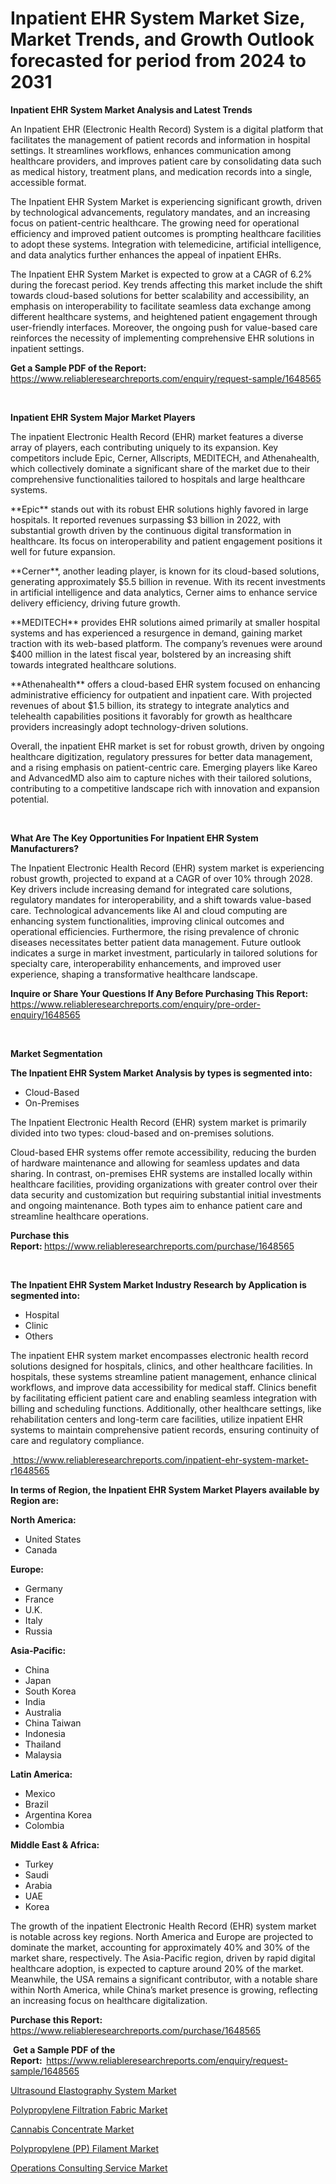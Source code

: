<p><h1>Inpatient EHR System Market Size, Market Trends, and Growth Outlook forecasted for period from 2024 to 2031</h1></p><p><strong>Inpatient EHR System Market Analysis and Latest Trends</strong></p>
<p><p>An Inpatient EHR (Electronic Health Record) System is a digital platform that facilitates the management of patient records and information in hospital settings. It streamlines workflows, enhances communication among healthcare providers, and improves patient care by consolidating data such as medical history, treatment plans, and medication records into a single, accessible format.</p><p>The Inpatient EHR System Market is experiencing significant growth, driven by technological advancements, regulatory mandates, and an increasing focus on patient-centric healthcare. The growing need for operational efficiency and improved patient outcomes is prompting healthcare facilities to adopt these systems. Integration with telemedicine, artificial intelligence, and data analytics further enhances the appeal of inpatient EHRs.</p><p>The Inpatient EHR System Market is expected to grow at a CAGR of 6.2% during the forecast period. Key trends affecting this market include the shift towards cloud-based solutions for better scalability and accessibility, an emphasis on interoperability to facilitate seamless data exchange among different healthcare systems, and heightened patient engagement through user-friendly interfaces. Moreover, the ongoing push for value-based care reinforces the necessity of implementing comprehensive EHR solutions in inpatient settings.</p></p>
<p><strong>Get a Sample PDF of the Report:&nbsp;</strong> <a href="https://www.reliableresearchreports.com/enquiry/request-sample/1648565?utm_campaign=123&utm_medium=2&utm_source=Github&utm_content=ia&utm_term=15102024&utm_id=inpatient-ehr-system">https://www.reliableresearchreports.com/enquiry/request-sample/1648565</a></p>
<p>&nbsp;</p>
<p><strong>Inpatient EHR System Major Market Players</strong></p>
<p><p>The inpatient Electronic Health Record (EHR) market features a diverse array of players, each contributing uniquely to its expansion. Key competitors include Epic, Cerner, Allscripts, MEDITECH, and Athenahealth, which collectively dominate a significant share of the market due to their comprehensive functionalities tailored to hospitals and large healthcare systems.</p><p>**Epic** stands out with its robust EHR solutions highly favored in large hospitals. It reported revenues surpassing $3 billion in 2022, with substantial growth driven by the continuous digital transformation in healthcare. Its focus on interoperability and patient engagement positions it well for future expansion.</p><p>**Cerner**, another leading player, is known for its cloud-based solutions, generating approximately $5.5 billion in revenue. With its recent investments in artificial intelligence and data analytics, Cerner aims to enhance service delivery efficiency, driving future growth.</p><p>**MEDITECH** provides EHR solutions aimed primarily at smaller hospital systems and has experienced a resurgence in demand, gaining market traction with its web-based platform. The company’s revenues were around $400 million in the latest fiscal year, bolstered by an increasing shift towards integrated healthcare solutions.</p><p>**Athenahealth** offers a cloud-based EHR system focused on enhancing administrative efficiency for outpatient and inpatient care. With projected revenues of about $1.5 billion, its strategy to integrate analytics and telehealth capabilities positions it favorably for growth as healthcare providers increasingly adopt technology-driven solutions.</p><p>Overall, the inpatient EHR market is set for robust growth, driven by ongoing healthcare digitization, regulatory pressures for better data management, and a rising emphasis on patient-centric care. Emerging players like Kareo and AdvancedMD also aim to capture niches with their tailored solutions, contributing to a competitive landscape rich with innovation and expansion potential.</p></p>
<p>&nbsp;</p>
<p><strong>What Are The Key Opportunities For Inpatient EHR System Manufacturers?</strong></p>
<p><p>The Inpatient Electronic Health Record (EHR) system market is experiencing robust growth, projected to expand at a CAGR of over 10% through 2028. Key drivers include increasing demand for integrated care solutions, regulatory mandates for interoperability, and a shift towards value-based care. Technological advancements like AI and cloud computing are enhancing system functionalities, improving clinical outcomes and operational efficiencies. Furthermore, the rising prevalence of chronic diseases necessitates better patient data management. Future outlook indicates a surge in market investment, particularly in tailored solutions for specialty care, interoperability enhancements, and improved user experience, shaping a transformative healthcare landscape.</p></p>
<p><strong>Inquire or Share Your Questions If Any Before Purchasing This Report:</strong> <a href="https://www.reliableresearchreports.com/enquiry/pre-order-enquiry/1648565?utm_campaign=123&utm_medium=2&utm_source=Github&utm_content=ia&utm_term=15102024&utm_id=inpatient-ehr-system">https://www.reliableresearchreports.com/enquiry/pre-order-enquiry/1648565</a></p>
<p>&nbsp;</p>
<p><strong>Market Segmentation</strong></p>
<p><strong>The Inpatient EHR System Market Analysis by types is segmented into:</strong></p>
<p><ul><li>Cloud-Based</li><li>On-Premises</li></ul></p>
<p><p>The Inpatient Electronic Health Record (EHR) system market is primarily divided into two types: cloud-based and on-premises solutions. </p><p>Cloud-based EHR systems offer remote accessibility, reducing the burden of hardware maintenance and allowing for seamless updates and data sharing. In contrast, on-premises EHR systems are installed locally within healthcare facilities, providing organizations with greater control over their data security and customization but requiring substantial initial investments and ongoing maintenance. Both types aim to enhance patient care and streamline healthcare operations.</p></p>
<p><strong>Purchase this Report:&nbsp;</strong><a href="https://www.reliableresearchreports.com/purchase/1648565?utm_campaign=123&utm_medium=2&utm_source=Github&utm_content=ia&utm_term=15102024&utm_id=inpatient-ehr-system">https://www.reliableresearchreports.com/purchase/1648565</a></p>
<p>&nbsp;</p>
<p><strong>The Inpatient EHR System Market Industry Research by Application is segmented into:</strong></p>
<p><ul><li>Hospital</li><li>Clinic</li><li>Others</li></ul></p>
<p><p>The inpatient EHR system market encompasses electronic health record solutions designed for hospitals, clinics, and other healthcare facilities. In hospitals, these systems streamline patient management, enhance clinical workflows, and improve data accessibility for medical staff. Clinics benefit by facilitating efficient patient care and enabling seamless integration with billing and scheduling functions. Additionally, other healthcare settings, like rehabilitation centers and long-term care facilities, utilize inpatient EHR systems to maintain comprehensive patient records, ensuring continuity of care and regulatory compliance.</p></p>
<p><a href="https://www.reliableresearchreports.com/inpatient-ehr-system-market-r1648565?utm_campaign=123&utm_medium=2&utm_source=Github&utm_content=ia&utm_term=15102024&utm_id=inpatient-ehr-system">&nbsp;https://www.reliableresearchreports.com/inpatient-ehr-system-market-r1648565</a></p>
<p><strong>In terms of Region, the Inpatient EHR System Market Players available by Region are:</strong></p>
<p>
    <p> <strong> North America: </strong>
        <ul>
            <li>United States</li>
            <li>Canada</li>
        </ul>
        </p> 
    <p> <strong> Europe: </strong>
        <ul>
            <li>Germany</li>
            <li>France</li>
            <li>U.K.</li>
            <li>Italy</li>
            <li>Russia</li>
        </ul>
        </p> 
    <p> <strong> Asia-Pacific: </strong>
        <ul>
            <li>China</li>
            <li>Japan</li>
            <li>South Korea</li>
            <li>India</li>
            <li>Australia</li>
            <li>China Taiwan</li>
            <li>Indonesia</li>
            <li>Thailand</li>
            <li>Malaysia</li>
        </ul>
        </p> 
    <p> <strong> Latin America: </strong>
        <ul>
            <li>Mexico</li>
            <li>Brazil</li>
            <li>Argentina Korea</li>
            <li>Colombia</li>
        </ul>
        </p> 
    <p> <strong> Middle East & Africa: </strong>
        <ul>
            <li>Turkey</li>
            <li>Saudi</li>
            <li>Arabia</li>
            <li>UAE</li>
            <li>Korea</li>
        </ul>
    </p>
    </p>
<p><p>The growth of the inpatient Electronic Health Record (EHR) system market is notable across key regions. North America and Europe are projected to dominate the market, accounting for approximately 40% and 30% of the market share, respectively. The Asia-Pacific region, driven by rapid digital healthcare adoption, is expected to capture around 20% of the market. Meanwhile, the USA remains a significant contributor, with a notable share within North America, while China’s market presence is growing, reflecting an increasing focus on healthcare digitalization.</p></p>
<p><strong>Purchase this Report: </strong><a href="https://www.reliableresearchreports.com/purchase/1648565?utm_campaign=123&utm_medium=2&utm_source=Github&utm_content=ia&utm_term=15102024&utm_id=inpatient-ehr-system">https://www.reliableresearchreports.com/purchase/1648565</a></p>
<p>&nbsp;<strong>Get a Sample PDF of the Report:&nbsp;&nbsp;</strong><a href="https://www.reliableresearchreports.com/enquiry/request-sample/1648565?utm_campaign=123&utm_medium=2&utm_source=Github&utm_content=ia&utm_term=15102024&utm_id=inpatient-ehr-system">https://www.reliableresearchreports.com/enquiry/request-sample/1648565</a></p>
<p><strong></strong></p>
<p><p><a href="https://www.linkedin.com/pulse/investing-ultrasound-elastography-system-market-trends-c0yue?trk=public_post_embed_feed-article-content&utm_campaign=123&utm_medium=2&utm_source=Github&utm_content=ia&utm_term=15102024&utm_id=inpatient-ehr-system">Ultrasound Elastography System Market</a></p><p><a href="https://github.com/JamesCox407/Market-Research-Report-List-1/blob/main/polypropylene-filtration-fabric-market.md?utm_campaign=123&utm_medium=2&utm_source=Github&utm_content=ia&utm_term=15102024&utm_id=inpatient-ehr-system">Polypropylene Filtration Fabric Market</a></p><p><a href="https://www.linkedin.com/pulse/future-trends-global-cannabis-concentrate-market-insights-imnoe?trk=public_post_embed_feed-article-content&utm_campaign=123&utm_medium=2&utm_source=Github&utm_content=ia&utm_term=15102024&utm_id=inpatient-ehr-system">Cannabis Concentrate Market</a></p><p><a href="https://github.com/RoseBoyd475/Market-Research-Report-List-1/blob/main/polypropylene-pp-filament-market.md?utm_campaign=123&utm_medium=2&utm_source=Github&utm_content=ia&utm_term=15102024&utm_id=inpatient-ehr-system">Polypropylene (PP) Filament Market</a></p><p><a href="https://www.linkedin.com/pulse/operations-consulting-service-market-global-share-ranking-vy8ve?trk=public_post_embed_feed-article-content&utm_campaign=123&utm_medium=2&utm_source=Github&utm_content=ia&utm_term=15102024&utm_id=inpatient-ehr-system">Operations Consulting Service Market</a></p></p>